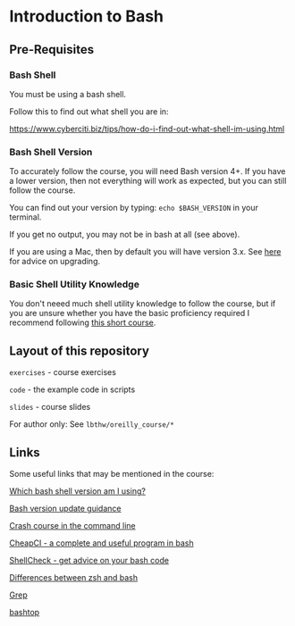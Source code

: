 # Introduction to Bash

## Pre-Requisites

### Bash Shell

You must be using a bash shell.

Follow this to find out what shell you are in:

https://www.cyberciti.biz/tips/how-do-i-find-out-what-shell-im-using.html

### Bash Shell Version

To accurately follow the course, you will need Bash version 4+. If you have a lower version, then not everything will work as expected, but you can still follow the course.

You can find out your version by typing: `echo $BASH_VERSION` in your terminal.

If you get no output, you may not be in bash at all (see above).

If you are using a Mac, then by default you will have version 3.x. See [here](https://apple.stackexchange.com/questions/193411/update-bash-to-version-4-0-on-osx) for advice on upgrading.

### Basic Shell Utility Knowledge

You don't neeed much shell utility knowledge to follow the course, but if you are unsure whether you have the basic proficiency required I recommend following [this short course](https://learnpythonthehardway.org/book/appendixa.html).


## Layout of this repository

`exercises` - course exercises

`code`      - the example code in scripts

`slides`    - course slides

For author only: See `lbthw/oreilly_course/*`

## Links

Some useful links that may be mentioned in the course:

[Which bash shell version am I using?](https://www.cyberciti.biz/tips/how-do-i-find-out-what-shell-im-using.html)

[Bash version update guidance](https://apple.stackexchange.com/questions/193411/update-bash-to-version-4-0-on-osx)

[Crash course in the command line](https://learnpythonthehardway.org/book/appendixa.html)

[CheapCI - a complete and useful program in bash](https://github.com/ianmiell/cheapci)

[ShellCheck - get advice on your bash code](http://www.shellcheck.net)

[Differences between zsh and bash](https://www.quora.com/What-is-the-difference-between-bash-and-zsh)

[Grep](https://en.wikipedia.org/wiki/Grep)

[bashtop](https://github.com/aristocratos/bashtop/blob/master/bashtop)
